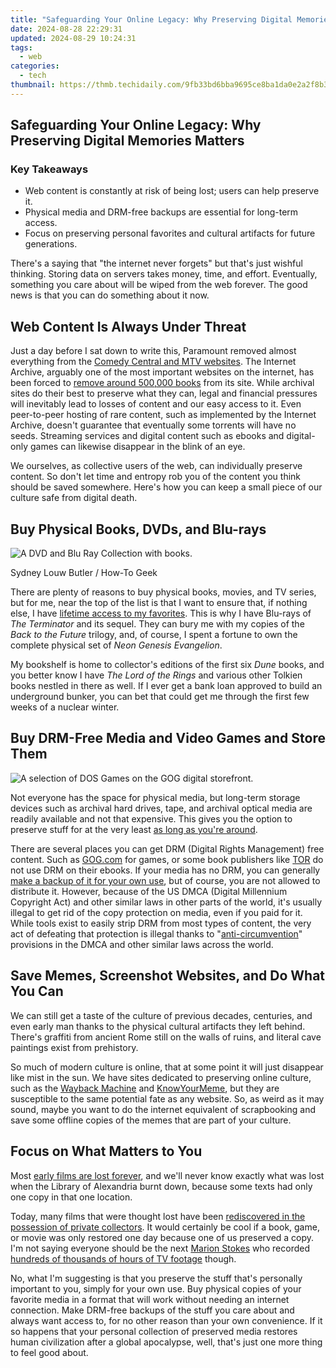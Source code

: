 ```yaml
---
title: "Safeguarding Your Online Legacy: Why Preserving Digital Memories Matters"
date: 2024-08-28 22:29:31
updated: 2024-08-29 10:24:31
tags:
  - web
categories:
  - tech
thumbnail: https://thmb.techidaily.com/9fb33bd6bba9695ce8ba1da0e2a2f8b35a76e62cf2e1d56812a41fc12ff7dc0c.jpg
---
```


## Safeguarding Your Online Legacy: Why Preserving Digital Memories Matters

### Key Takeaways

* Web content is constantly at risk of being lost; users can help preserve it.
* Physical media and DRM-free backups are essential for long-term access.
* Focus on preserving personal favorites and cultural artifacts for future generations.

 There's a saying that "the internet never forgets" but that's just wishful thinking. Storing data on servers takes money, time, and effort. Eventually, something you care about will be wiped from the web forever. The good news is that you can do something about it now.

##  Web Content Is Always Under Threat

 Just a day before I sat down to write this, Paramount removed almost everything from the [Comedy Central and MTV websites](https://www.hollywoodreporter.com/business/business-news/comedy-central-website-daily-show-clips-wiped-out-1235933345/). The Internet Archive, arguably one of the most important websites on the internet, has been forced to [remove around 500,000 books](https://www.techspot.com/news/103501-publishers-lawsuit-leads-removal-500000-books-internet-archive.html) from its site. While archival sites do their best to preserve what they can, legal and financial pressures will inevitably lead to losses of content and our easy access to it. Even peer-to-peer hosting of rare content, such as implemented by the Internet Archive, doesn't guarantee that eventually some torrents will have no seeds. Streaming services and digital content such as ebooks and digital-only games can likewise disappear in the blink of an eye.

 We ourselves, as collective users of the web, can individually preserve content. So don't let time and entropy rob you of the content you think should be saved somewhere. Here's how you can keep a small piece of our culture safe from digital death.

##  Buy Physical Books, DVDs, and Blu-rays

![A DVD and Blu Ray Collection with books.](https://static1.howtogeekimages.com/wordpress/wp-content/uploads/2024/05/dvd-and-blu-ray-collection.jpeg) 

Sydney Louw Butler / How-To Geek

 There are plenty of reasons to buy physical books, movies, and TV series, but for me, near the top of the list is that I want to ensure that, if nothing else, I have [lifetime access to my favorites](https://windows11.techidaily.com/how-to-customize-sound-levels-with-dedicated-win11-keys/). This is why I have Blu-rays of _The Terminator_ and its sequel. They can bury me with my copies of the _Back to the Future_ trilogy, and, of course, I spent a fortune to own the complete physical set of _Neon Genesis Evangelion_.

 My bookshelf is home to collector's editions of the first six _Dune_ books, and you better know I have _The Lord of the Rings_ and various other Tolkien books nestled in there as well. If I ever get a bank loan approved to build an underground bunker, you can bet that could get me through the first few weeks of a nuclear winter.

##  Buy DRM-Free Media and Video Games and Store Them

![A selection of DOS Games on the GOG digital storefront.](https://static1.howtogeekimages.com/wordpress/wp-content/uploads/2024/04/dos-games-gog.jpeg) 

 Not everyone has the space for physical media, but long-term storage devices such as archival hard drives, tape, and archival optical media are readily available and not that expensive. This gives you the option to preserve stuff for at the very least [as long as you're around](https://android-unlock.techidaily.com/in-2024-5-solutions-for-samsung-galaxy-m34-5g-unlock-without-password-by-drfone-android/).

 There are several places you can get DRM (Digital Rights Management) free content. Such as [GOG.com](https://www.gog.com/en/) for games, or some book publishers like [TOR](https://reactormag.com/torforge-e-books-are-now-drm-free/) do not use DRM on their ebooks. If your media has no DRM, you can generally [make a backup of it for your own use](https://www.riaa.com/resources-learning/about-piracy/), but of course, you are not allowed to distribute it. However, because of the US DMCA (Digital Millennium Copyright Act) and other similar laws in other parts of the world, it's usually illegal to get rid of the copy protection on media, even if you paid for it. While tools exist to easily strip DRM from most types of content, the very act of defeating that protection is illegal thanks to "[anti-circumvention](https://www.eff.org/wp/unintended-consequences-16-years-under-dmca)" provisions in the DMCA and other similar laws across the world.

##  Save Memes, Screenshot Websites, and Do What You Can

 We can still get a taste of the culture of previous decades, centuries, and even early man thanks to the physical cultural artifacts they left behind. There's graffiti from ancient Rome still on the walls of ruins, and literal cave paintings exist from prehistory.

 So much of modern culture is online, that at some point it will just disappear like mist in the sun. We have sites dedicated to preserving online culture, such as the [Wayback Machine](https://wayback-api.archive.org/) and [KnowYourMeme](https://knowyourmeme.com/), but they are susceptible to the same potential fate as any website. So, as weird as it may sound, maybe you want to do the internet equivalent of scrapbooking and save some offline copies of the memes that are part of your culture.

##  Focus on What Matters to You

 Most [early films are lost forever](https://www.theguardian.com/film/2013/dec/04/american-silent-films-lost-forever), and we'll never know exactly what was lost when the Library of Alexandria burnt down, because some texts had only one copy in that one location.

 Today, many films that were thought lost have been [rediscovered in the possession of private collectors](https://en.wikipedia.org/wiki/List%5Fof%5Frediscovered%5Ffilms). It would certainly be cool if a book, game, or movie was only restored one day because one of us preserved a copy. I'm not saying everyone should be the next [Marion Stokes](https://en.wikipedia.org/wiki/Recorder:%5FThe%5FMarion%5FStokes%5FProject) who recorded [hundreds of thousands of hours of TV footage](https://archive.org/details/marionstokesvideo) though.

 No, what I'm suggesting is that you preserve the stuff that's personally important to you, simply for your own use. Buy physical copies of your favorite media in a format that will work without needing an internet connection. Make DRM-free backups of the stuff you care about and always want access to, for no other reason than your own convenience. If it so happens that your personal collection of preserved media restores human civilization after a global apocalypse, well, that's just one more thing to feel good about.

##

<ins class="adsbygoogle"
     style="display:block"
     data-ad-format="autorelaxed"
     data-ad-client="ca-pub-7571918770474297"
     data-ad-slot="1223367746"></ins>



<ins class="adsbygoogle"
     style="display:block"
     data-ad-client="ca-pub-7571918770474297"
     data-ad-slot="8358498916"
     data-ad-format="auto"
     data-full-width-responsive="true"></ins>
